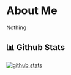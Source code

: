 # About Me
Nothing

##  📊 **Github Stats**

[![github stats](https://github-readme-stats.vercel.app/api?username=sasukeuchiha912&show_icons=true&theme=dark)](https://github.com/sasukeuchiha912)
